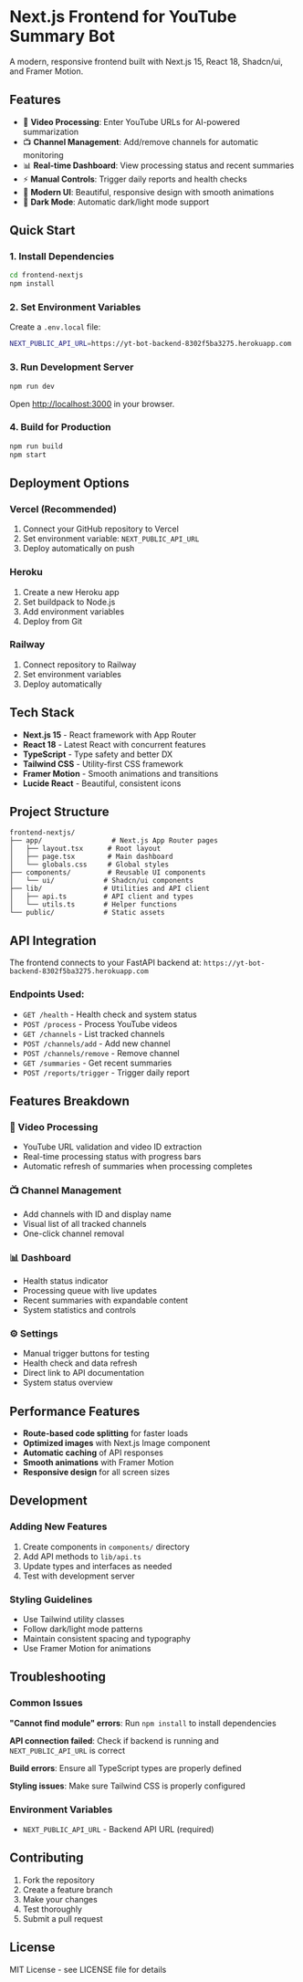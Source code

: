 # Next.js Frontend for YouTube Summary Bot

A modern, responsive frontend built with Next.js 15, React 18, Shadcn/ui, and Framer Motion.

## Features

- 🎥 **Video Processing**: Enter YouTube URLs for AI-powered summarization
- 📺 **Channel Management**: Add/remove channels for automatic monitoring
- 📊 **Real-time Dashboard**: View processing status and recent summaries
- ⚡ **Manual Controls**: Trigger daily reports and health checks
- 🎨 **Modern UI**: Beautiful, responsive design with smooth animations
- 🌙 **Dark Mode**: Automatic dark/light mode support

## Quick Start

### 1. Install Dependencies
```bash
cd frontend-nextjs
npm install
```

### 2. Set Environment Variables
Create a `.env.local` file:
```bash
NEXT_PUBLIC_API_URL=https://yt-bot-backend-8302f5ba3275.herokuapp.com
```

### 3. Run Development Server
```bash
npm run dev
```

Open [http://localhost:3000](http://localhost:3000) in your browser.

### 4. Build for Production
```bash
npm run build
npm start
```

## Deployment Options

### Vercel (Recommended)
1. Connect your GitHub repository to Vercel
2. Set environment variable: `NEXT_PUBLIC_API_URL`
3. Deploy automatically on push

### Heroku
1. Create a new Heroku app
2. Set buildpack to Node.js
3. Add environment variables
4. Deploy from Git

### Railway
1. Connect repository to Railway
2. Set environment variables
3. Deploy automatically

## Tech Stack

- **Next.js 15** - React framework with App Router
- **React 18** - Latest React with concurrent features
- **TypeScript** - Type safety and better DX
- **Tailwind CSS** - Utility-first CSS framework
- **Framer Motion** - Smooth animations and transitions
- **Lucide React** - Beautiful, consistent icons

## Project Structure

```
frontend-nextjs/
├── app/                 # Next.js App Router pages
│   ├── layout.tsx      # Root layout
│   ├── page.tsx        # Main dashboard
│   └── globals.css     # Global styles
├── components/         # Reusable UI components
│   └── ui/            # Shadcn/ui components
├── lib/               # Utilities and API client
│   ├── api.ts         # API client and types
│   └── utils.ts       # Helper functions
└── public/            # Static assets
```

## API Integration

The frontend connects to your FastAPI backend at:
`https://yt-bot-backend-8302f5ba3275.herokuapp.com`

### Endpoints Used:
- `GET /health` - Health check and system status
- `POST /process` - Process YouTube videos
- `GET /channels` - List tracked channels
- `POST /channels/add` - Add new channel
- `POST /channels/remove` - Remove channel
- `GET /summaries` - Get recent summaries
- `POST /reports/trigger` - Trigger daily report

## Features Breakdown

### 🎥 Video Processing
- YouTube URL validation and video ID extraction
- Real-time processing status with progress bars
- Automatic refresh of summaries when processing completes

### 📺 Channel Management
- Add channels with ID and display name
- Visual list of all tracked channels
- One-click channel removal

### 📊 Dashboard
- Health status indicator
- Processing queue with live updates
- Recent summaries with expandable content
- System statistics and controls

### ⚙️ Settings
- Manual trigger buttons for testing
- Health check and data refresh
- Direct link to API documentation
- System status overview

## Performance Features

- **Route-based code splitting** for faster loads
- **Optimized images** with Next.js Image component
- **Automatic caching** of API responses
- **Smooth animations** with Framer Motion
- **Responsive design** for all screen sizes

## Development

### Adding New Features
1. Create components in `components/` directory
2. Add API methods to `lib/api.ts`
3. Update types and interfaces as needed
4. Test with development server

### Styling Guidelines
- Use Tailwind utility classes
- Follow dark/light mode patterns
- Maintain consistent spacing and typography
- Use Framer Motion for animations

## Troubleshooting

### Common Issues

**"Cannot find module" errors**: Run `npm install` to install dependencies

**API connection failed**: Check if backend is running and `NEXT_PUBLIC_API_URL` is correct

**Build errors**: Ensure all TypeScript types are properly defined

**Styling issues**: Make sure Tailwind CSS is properly configured

### Environment Variables
- `NEXT_PUBLIC_API_URL` - Backend API URL (required)

## Contributing

1. Fork the repository
2. Create a feature branch
3. Make your changes
4. Test thoroughly
5. Submit a pull request

## License

MIT License - see LICENSE file for details
